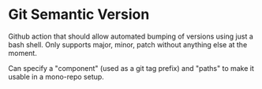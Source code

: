 # Git Semantic Version

Github action that should allow automated bumping of versions using just a bash shell.
Only supports major, minor, patch without anything else at the moment.

Can specify a "component" (used as a git tag prefix) and "paths" to make it usable in a mono-repo setup.